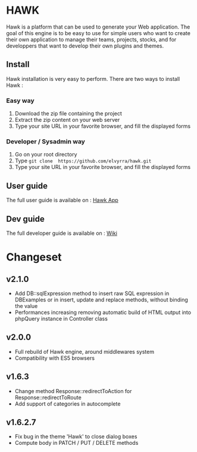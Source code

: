 # HAWK
Hawk is a platform that can be used to generate your Web application. The goal of this engine is to be easy to use for simple users who want to create their own application to manage their teams, projects, stocks, and for developpers that want to develop their own plugins and themes.

## Install
Hawk installation is very easy to perform. There are two ways to install Hawk :

### Easy way
1. Download the zip file containing the project
2. Extract the zip content on your web server
3. Type your site URL in your favorite browser, and fill the displayed forms

### Developer / Sysadmin way
1. Go on your root directory
2. Type ```git clone  https://github.com/elvyrra/hawk.git ```
3. Type your site URL in your favorite browser, and fill the displayed forms

## User guide
The full user guide is available on : [Hawk App](http://hawk-app.fr/#!/guide-utilisateur)

## Dev guide
The full developer guide is available on : [Wiki](https://github.com/elvyrra/hawk/wiki)

# Changeset
## v2.1.0
* Add DB::sqlExpression method to insert raw SQL expression in DBExamples or in insert, update and replace methods, without binding the value
* Performances increasing removing automatic build of HTML output into phpQuery instance in Controller class

## v2.0.0
* Full rebuild of Hawk engine, around middlewares system
* Compatibility with ES5 browsers

## v1.6.3
* Change method Response::redirectToAction for Response::redirectToRoute
* Add support of categories in autocomplete

## v1.6.2.7
* Fix bug in the theme 'Hawk' to close dialog boxes
* Compute body in PATCH / PUT / DELETE methods